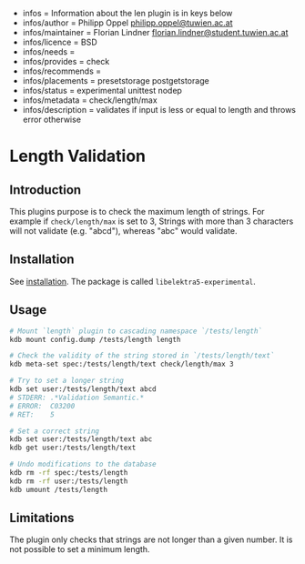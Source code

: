 - infos = Information about the len plugin is in keys below
- infos/author = Philipp Oppel <philipp.oppel@tuwien.ac.at>
- infos/maintainer = Florian Lindner <florian.lindner@student.tuwien.ac.at>
- infos/licence = BSD
- infos/needs =
- infos/provides = check
- infos/recommends =
- infos/placements = presetstorage postgetstorage
- infos/status = experimental unittest nodep
- infos/metadata = check/length/max
- infos/description = validates if input is less or equal to length and throws error otherwise

# Length Validation

## Introduction

This plugins purpose is to check the maximum length of strings. For example if `check/length/max` is set to 3, Strings with more than 3 characters will not validate (e.g. "abcd"), whereas "abc" would validate.

## Installation

See [installation](/doc/INSTALL.md).
The package is called `libelektra5-experimental`.

## Usage

```sh
# Mount `length` plugin to cascading namespace `/tests/length`
kdb mount config.dump /tests/length length

# Check the validity of the string stored in `/tests/length/text`
kdb meta-set spec:/tests/length/text check/length/max 3

# Try to set a longer string
kdb set user:/tests/length/text abcd
# STDERR: .*Validation Semantic.*
# ERROR:  C03200
# RET:    5

# Set a correct string
kdb set user:/tests/length/text abc
kdb get user:/tests/length/text

# Undo modifications to the database
kdb rm -rf spec:/tests/length
kdb rm -rf user:/tests/length
kdb umount /tests/length
```

## Limitations

The plugin only checks that strings are not longer than a given number. It is not possible to set a minimum length.
